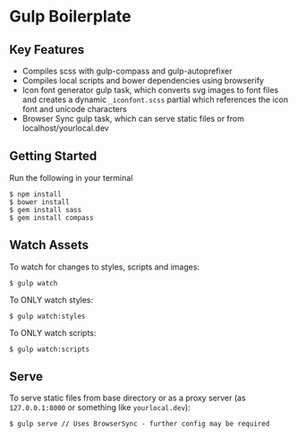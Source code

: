 # Gulp Boilerplate

## Key Features

* Compiles scss with gulp-compass and gulp-autoprefixer
* Compiles local scripts and bower dependencies using browserify
* Icon font generator gulp task, which converts svg images to font files and creates a dynamic `_iconfont.scss` partial which references the icon font and unicode characters
* Browser Sync gulp task, which can serve static files or from localhost/yourlocal.dev

## Getting Started

Run the following in your terminal
```
$ npm install
$ bower install
$ gem install sass
$ gem install compass
```

## Watch Assets

To watch for changes to styles, scripts and images:
```
$ gulp watch
```

To ONLY watch styles:
```
$ gulp watch:styles
```

To ONLY watch scripts:
```
$ gulp watch:scripts
```

## Serve

To serve static files from base directory or as a proxy server (as `127.0.0.1:8000` or something like `yourlocal.dev`):
```
$ gulp serve // Uses BrowserSync - further config may be required
```